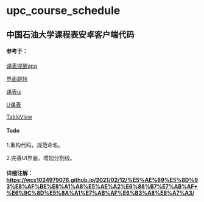 # upc_course_schedule
## 中国石油大学课程表安卓客户端代码
#### 参考于：
[课表提醒app](https://blog.csdn.net/ns_code/article/details/11269957?utm_medium=distribute.pc_relevant.none-task-blog-baidujs_title-3&spm=1001.2101.3001.4242)

[界面跳转](https://blog.csdn.net/matken/article/details/105820665)

[课表ui](https://www.wanandroid.com/blog/show/2117)

[U课表](https://github.com/Wangs121/UPC_Schedule)

[TableView](https://github.com/DevMeteor/TableView)

#### Todo
1.重构代码，规范命名。

2.完善UI界面，增加分割线。

#### 详细注解：https://wcx1024979076.github.io/2021/02/12/%E5%AE%89%E5%8D%93%E8%AF%BE%E8%A1%A8%E5%AE%A2%E6%88%B7%E7%AB%AF+%E6%9C%8D%E5%8A%A1%E7%AB%AF%E6%B3%A8%E8%A7%A3/
